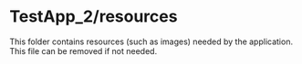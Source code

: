 # TestApp_2/resources

This folder contains resources (such as images) needed by the application. This file can
be removed if not needed.
